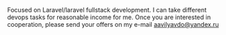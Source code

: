 Focused on Laravel/laravel fullstack development. I can take different devops tasks for reasonable income for me. Once you are interested in cooperation, please send your offers on my e-mail aavilyavdo@yandex.ru

<!---
aavilyavdo/aavilyavdo is a ✨ special ✨ repository because its `README.md` (this file) appears on your GitHub profile.
You can click the Preview link to take a look at your changes.
--->
